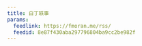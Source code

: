 ```yaml
---
title: 白丁轶事
params:
  feedlink: https://fmoran.me/rss/
  feedid: 8e87f430aba297796804ba9cc2be982f
---
```

